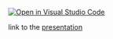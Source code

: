 [![Open in Visual Studio Code](https://classroom.github.com/assets/open-in-vscode-2e0aaae1b6195c2367325f4f02e2d04e9abb55f0b24a779b69b11b9e10269abc.svg)](https://classroom.github.com/online_ide?assignment_repo_id=17070276&assignment_repo_type=AssignmentRepo)

link to the [presentation](https://docs.google.com/presentation/d/1-PFJzHGrkBnHO8g-wok0Z_Wyn5Y4OkVTWdZdvLRqVbw/edit?usp=sharing)
